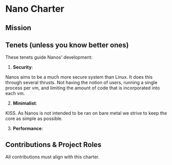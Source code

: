 # Nano Charter

## Mission

## Tenets (unless you know better ones)

These tenets guide Nanos' development:

1. **Security**:

Nanos aims to be a much more secure system than Linux. It does this
through several thrusts. Not having the notion of users, running a
single process per vm, and limiting the amount of code that is
incorporated into each vm.

2. **Minimalist**: 

KISS. As Nanos is not intended to be ran on bare metal we strive to keep
the core as simple as possible.

3. **Performance**: 

## Contributions & Project Roles

All contributions must align with this charter.
